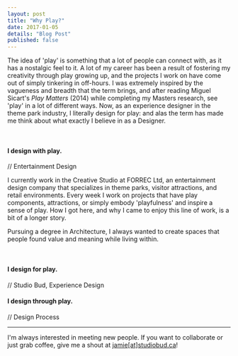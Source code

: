 ```yaml
---
layout: post
title: "Why Play?"
date: 2017-01-05
details: "Blog Post"
published: false
---
```


The idea of 'play' is something that a lot of people can connect with, as it has a nostalgic feel to it. A lot of my career has been a result of fostering my creativity through play growing up, and the projects I work on have come out of simply tinkering in off-hours. I was extremely inspired by the vagueness and breadth that the term brings, and after reading Miguel Sicart's <i>Play Matters</i> (2014) while completing my Masters research, see 'play' in a lot of different ways. Now, as an experience designer in the theme park industry, I literally design for play: and alas the term has made me think about what exactly I believe in as a Designer.

<br>
<h4 class="article-subheading">I design with play.</h4> // Entertainment Design

I currently work in the Creative Studio at FORREC Ltd, an entertainment design company that specializes in theme parks, visitor attractions, and retail environments. Every week I work on projects that have play components, attractions, or simply embody 'playfulness' and inspire a sense of play. How I got here, and why I came to enjoy this line of work, is a bit of a longer story.

Pursuing a degree in Architecture, I always wanted to create spaces that people found value and meaning while living within. 

<br>
<h4 class="article-subheading">I design for play.</h4> // Studio Bud, Experience Design



<br>
<h4 class="article-subheading">I design through play.</h4> // Design Process



<hr class="xs-thick-hr" align="left">

I'm always interested in meeting new people. If you want to collaborate or just grab coffee, give me a shout at <a href="mailto:jamie@studiobud.ca?Subject=Hello!" target="_top">jamie[at]studiobud.ca</a>!
